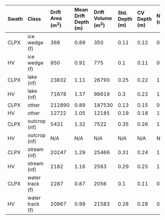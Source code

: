 | Swath   | Class           | Drift Area (m<sup>2</sup>)   | Mean Drift Depth (m)   | Drift Volume (m<sup>3</sup>)   | Std. Depth (m)   | CV Depth (m)   | NDV (m)   |
|:--------|:----------------|:-----------------------------|:-----------------------|:-------------------------------|:-----------------|:---------------|:----------|
| CLPX    | ice wedge (f)   | 369                          | 0.89                   | 350                            | 0.11             | 0.12           | 0.9       |
| HV      | ice wedge (f)   | 850                          | 0.91                   | 775                            | 0.1              | 0.11           | 0.91      |
| CLPX    | lake (nf)       | 23832                        | 1.11                   | 26790                          | 0.25             | 0.22           | 1.11      |
| HV      | lake (nf)       | 71678                        | 1.37                   | 98619                          | 0.3              | 0.22           | 1.37      |
| CLPX    | other           | 212890                       | 0.89                   | 187530                         | 0.13             | 0.15           | 0.89      |
| HV      | other           | 12722                        | 1.05                   | 12185                          | 0.19             | 0.18           | 1.05      |
| CLPX    | outcrop (nf)    | 5431                         | 1.32                   | 7522                           | 0.35             | 0.26           | 1.32      |
| HV      | outcrop (nf)    | N/A                          | N/A                    | N/A                            | N/A              | N/A            | N/A       |
| CLPX    | stream (nf)     | 20247                        | 1.29                   | 25466                          | 0.31             | 0.24           | 1.29      |
| HV      | stream (nf)     | 2182                         | 1.16                   | 2563                           | 0.29             | 0.25           | 1.16      |
| CLPX    | water track (f) | 2287                         | 0.87                   | 2056                           | 0.1              | 0.11           | 0.86      |
| HV      | water track (f) | 20967                        | 0.99                   | 21583                          | 0.28             | 0.28           | 0.99      |
